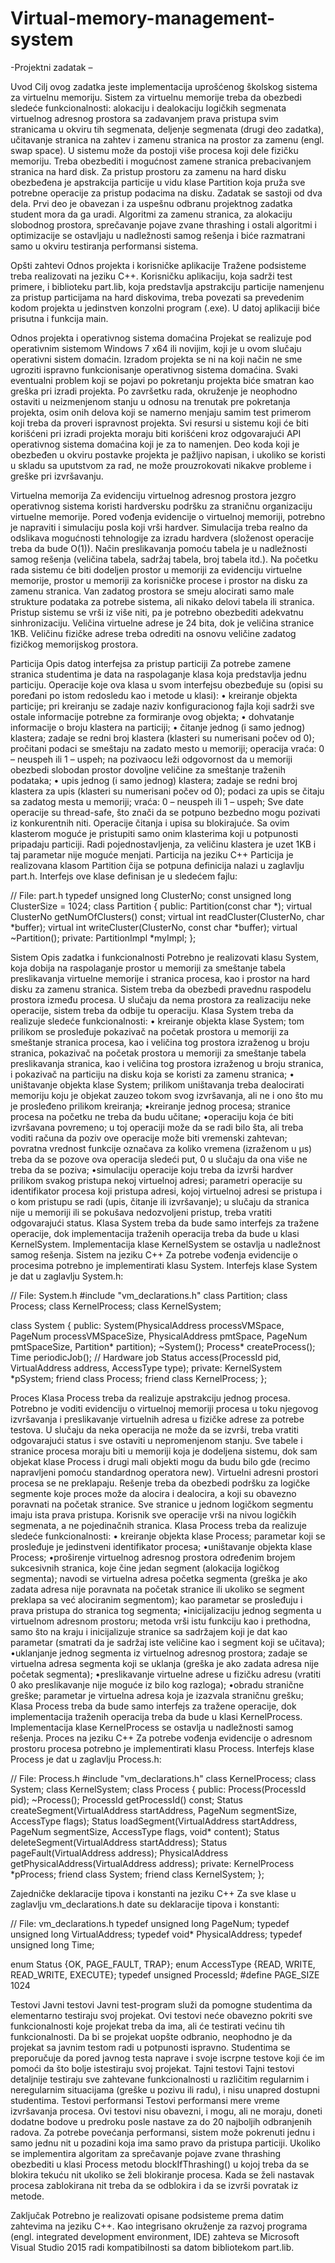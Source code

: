 # Virtual-memory-management-system

-Projektni zadatak –

Uvod
Cilj ovog zadatka jeste implementacija uprošćenog školskog sistema za virtuelnu memoriju.
Sistem za virtuelnu memorije treba da obezbedi sledeće funkcionalnosti: alokaciju i
dealokaciju logičkih segmenata virtuelnog adresnog prostora sa zadavanjem prava pristupa
svim stranicama u okviru tih segmenata, deljenje segmenata (drugi deo zadatka), učitavanje
stranica na zahtev i zamenu stranica na prostor za zamenu (engl. swap space). U sistemu
može da postoji više procesa koji dele fizičku memoriju. Treba obezbediti i mogućnost
zamene stranica prebacivanjem stranica na hard disk. Za pristup prostoru za zamenu na hard
disku obezbeđena je apstrakcija particije u vidu klase Partition koja pruža sve potrebne
operacije za pristup podacima na disku.
Zadatak se sastoji od dva dela. Prvi deo je obavezan i za uspešnu odbranu projektnog zadatka
student mora da ga uradi. Algoritmi za zamenu stranica, za alokaciju slobodnog prostora,
sprečavanje pojave zvane thrashing i ostali algoritmi i optimizacije se ostavljaju u nadležnosti
samog rešenja i biće razmatrani samo u okviru testiranja performansi sistema.

Opšti zahtevi
Odnos projekta i korisničke aplikacije
Tražene podsisteme treba realizovati na jeziku C++. Korisničku aplikaciju, koja sadrži test
primere, i biblioteku part.lib, koja predstavlja apstrakciju particije namenjenu za pristup
particijama na hard diskovima, treba povezati sa prevedenim kodom projekta u jedinstven
konzolni program (.exe). U datoj aplikaciji biće prisutna i funkcija main.

Odnos projekta i operativnog sistema domaćina
Projekat se realizuje pod operativnim sistemom Windows 7 x64 ili novijim, koji je u ovom
slučaju operativni sistem domaćin. Izradom projekta se ni na koji način ne sme ugroziti
ispravno funkcionisanje operativnog sistema domaćina. Svaki eventualni problem koji se
pojavi po pokretanju projekta biće smatran kao greška pri izradi projekta. Po završetku rada,
okruženje je neophodno ostaviti u neizmenjenom stanju u odnosu na trenutak pre pokretanja
projekta, osim onih delova koji se namerno menjaju samim test primerom koji treba da
proveri ispravnost projekta. Svi resursi u sistemu koji će biti korišćeni pri izradi projekta
moraju biti korišćeni kroz odgovarajući API operativnog sistema domaćina koji je za to
namenjen. Deo koda koji je obezbeđen u okviru postavke projekta je pažljivo napisan, i
ukoliko se koristi u skladu sa uputstvom za rad, ne može prouzrokovati nikakve probleme i
greške pri izvršavanju.

Virtuelna memorija
Za evidenciju virtuelnog adresnog prostora jezgro operativnog sistema koristi hardversku
podršku za straničnu organizaciju virtuelne memorije. Pored vođenja evidencije o virtuelnoj
memoriji, potrebno je napraviti i simulaciju posla koji vrši hardver. Simulacija treba realno da
odslikava mogućnosti tehnologije za izradu hardvera (složenost operacije treba da bude O(1)).
Način preslikavanja pomoću tabela je u nadležnosti samog rešenja (veličina tabela, sadržaj
tabela, broj tabela itd.). Na početku rada sistemu će biti dodeljen prostor u memoriji za
evidenciju virtuelne memorije, prostor u memoriji za korisničke procese i prostor na disku za
zamenu stranica. Van zadatog prostora se smeju alocirati samo male strukture podataka za
potrebe sistema, ali nikako delovi tabela ili stranica. Pristup sistemu se vrši iz više niti, pa je
potrebno obezbediti adekvatnu sinhronizaciju. Veličina virtuelne adrese je 24 bita, dok je
veličina stranice 1KB. Veličinu fizičke adrese treba odrediti na osnovu veličine zadatog
fizičkog memorijskog prostora.

Particija
Opis datog interfejsa za pristup particiji
Za potrebe zamene stranica studentima je data na raspolaganje klasa koja predstavlja jednu
particiju. Operacije koje ova klasa u svom interfejsu obezbeđuje su (opisi su poređani po
istom redosledu kao i metode u klasi):
• kreiranje objekta particije; pri kreiranju se zadaje naziv konfiguracionog fajla koji
sadrži sve ostale informacije potrebne za formiranje ovog objekta;
• dohvatanje informacije o broju klastera na particiji;
• čitanje jednog (i samo jednog) klastera; zadaje se redni broj klastera (klasteri su
numerisani počev od 0); pročitani podaci se smeštaju na zadato mesto u memoriji;
operacija vraća: 0 – neuspeh ili 1 – uspeh; na pozivaocu leži odgovornost da u
memoriji obezbedi slobodan prostor dovoljne veličine za smeštanje traženih podataka;
• upis jednog (i samo jednog) klastera; zadaje se redni broj klastera za upis (klasteri su
numerisani počev od 0); podaci za upis se čitaju sa zadatog mesta u memoriji; vraća: 0
– neuspeh ili 1 – uspeh;
Sve date operacije su thread-safe, što znači da se potpuno bezbedno mogu pozivati iz
konkurentnih niti. Operacije čitanja i upisa su blokirajuće. Sa ovim klasterom moguće je
pristupiti samo onim klasterima koji u potpunosti pripadaju particiji. Radi pojednostavljenja,
za veličinu klastera je uzet 1KB i taj parametar nije moguće menjati.
Particija na jeziku C++
Particija je realizovana klasom Partition čija se potpuna definicija nalazi u zaglavlju
part.h. Interfejs ove klase definisan je u sledećem fajlu:

// File: part.h
typedef unsigned long ClusterNo;
const unsigned long ClusterSize = 1024;
class Partition {
public:
Partition(const char *);
virtual ClusterNo getNumOfClusters() const;
virtual int readCluster(ClusterNo, char *buffer);
virtual int writeCluster(ClusterNo, const char *buffer);
virtual ~Partition();
private:
PartitionImpl *myImpl;
};

Sistem
Opis zadatka i funkcionalnosti
Potrebno je realizovati klasu System, koja dobija na raspolaganje prostor u memoriji za
smeštanje tabela preslikavanja virtuelne memorije i stranica procesa, kao i prostor na hard
disku za zamenu stranica. Sistem treba da obezbedi pravednu raspodelu prostora između
procesa. U slučaju da nema prostora za realizaciju neke operacije, sistem treba da odbije tu
operaciju.
Klasa System treba da realizuje sledeće funkcionalnosti:
• kreiranje objekta klase System; tom prilikom se prosleđuje pokazivač na početak
prostora u memoriji za smeštanje stranica procesa, kao i veličina tog prostora
izraženog u broju stranica, pokazivač na početak prostora u memoriji za smeštanje
tabela preslikavanja stranica, kao i veličina tog prostora izraženog u broju stranica, i
pokazivač na particiju na disku koja se koristi za zamenu stranica;
• uništavanje objekta klase System; prilikom uništavanja treba dealocirati memoriju
koju je objekat zauzeo tokom svog izvršavanja, ali ne i ono što mu je prosleđeno
prilikom kreiranja;
•kreiranje jednog procesa; stranice procesa na početku ne treba da budu učitane;
•operaciju koja će biti izvršavana povremeno; u toj operaciji može da se radi bilo šta,
ali treba voditi računa da poziv ove operacije može biti vremenski zahtevan; povratna
vrednost funkcije označava za koliko vremena (izraženom u µs) treba da se pozove
ova operacija sledeći put, 0 u slučaju da ona više ne treba da se poziva;
•simulaciju operacije koju treba da izvrši hardver prilikom svakog pristupa nekoj
virtuelnoj adresi; parametri operacije su identifikator procesa koji pristupa adresi,
kojoj virtuelnoj adresi se pristupa i o kom pristupu se radi (upis, čitanje ili
izvršavanje); u slučaju da stranica nije u memoriji ili se pokušava nedozvoljeni
pristup, treba vratiti odgovarajući status.
Klasa System treba da bude samo interfejs za tražene operacije, dok implementacija traženih
operacija treba da bude u klasi KernelSystem. Implementacija klase KernelSystem se
ostavlja u nadležnost samog rešenja.
Sistem na jeziku C++
Za potrebe vođenja evidencije o procesima potrebno je implementirati klasu System. Interfejs
klase System je dat u zaglavlju System.h:

// File: System.h
#include "vm_declarations.h"
class Partition;
class Process;
class KernelProcess;
class KernelSystem;

class System {
public:
System(PhysicalAddress processVMSpace, PageNum processVMSpaceSize,
PhysicalAddress pmtSpace, PageNum pmtSpaceSize,
Partition* partition);
~System();
Process* createProcess();
Time periodicJob();
// Hardware job
Status access(ProcessId pid, VirtualAddress address, AccessType type);
private:
KernelSystem *pSystem;
friend class Process;
friend class KernelProcess;
};

Proces
Klasa Process treba da realizuje apstrakciju jednog procesa. Potrebno je voditi evidenciju o
virtuelnoj memoriji procesa u toku njegovog izvršavanja i preslikavanje virtuelnih adresa u
fizičke adrese za potrebe testova. U slučaju da neka operacija ne može da se izvrši, treba
vratiti odgovarajući status i sve ostaviti u nepromenjenom stanju. Sve tabele i stranice procesa
moraju biti u memoriji koja je dodeljena sistemu, dok sam objekat klase Process i drugi mali
objekti mogu da budu bilo gde (recimo napravljeni pomoću standardnog operatora new).
Virtuelni adresni prostori procesa se ne preklapaju.
Rešenje treba da obezbedi podršku za logičke segmente koje proces može da alocira i
dealocira, a koji su obavezno poravnati na početak stranice. Sve stranice u jednom logičkom
segmentu imaju ista prava pristupa. Korisnik sve operacije vrši na nivou logičkih segmenata,
a ne pojedinačnih stranica.
Klasa Process treba da realizuje sledeće funkcionalnosti:
• kreiranje objekta klase Process; parametar koji se prosleđuje je jedinstveni
identifikator procesa;
•uništavanje objekta klase Process;
•proširenje virtuelnog adresnog prostora određenim brojem sukcesivnih stranica, koje
čine jedan segment (alokacija logičkog segmenta); navodi se virtuelna adresa početka
segmenta (greška je ako zadata adresa nije poravnata na početak stranice ili ukoliko se
segment preklapa sa već alociranim segmentom); kao parametar se prosleđuju i prava
pristupa do stranica tog segmenta;
•inicijalizaciju jednog segmenta u virtuelnom adresnom prostoru; metoda vrši istu
funkciju kao i prethodna, samo što na kraju i inicijalizuje stranice sa sadržajem koji je
dat kao parametar (smatrati da je sadržaj iste veličine kao i segment koji se učitava);
•uklanjanje jednog segmenta iz virtuelnog adresnog prostora; zadaje se virtuelna adresa
segmenta koji se uklanja (greška je ako zadata adresa nije početak segmenta);
•preslikavanje virtuelne adrese u fizičku adresu (vratiti 0 ako preslikavanje nije moguće
iz bilo kog razloga);
•obradu stranične greške; parametar je virtuelna adresa koja je izazvala straničnu
grešku;
Klasa Process treba da bude samo interfejs za tražene operacije, dok implementacija traženih
operacija treba da bude u klasi KernelProcess. Implementacija klase KernelProcess se
ostavlja u nadležnosti samog rešenja.
Proces na jeziku C++
Za potrebe vođenja evidencije o adresnom prostoru procesa potrebno je implementirati klasu
Process. Interfejs klase Process je dat u zaglavlju Process.h:

// File: Process.h
#include "vm_declarations.h"
class KernelProcess;
class System;
class KernelSystem;
class Process {
public:
Process(ProcessId pid);
~Process();
ProcessId getProcessId() const;
Status createSegment(VirtualAddress startAddress, PageNum segmentSize,
AccessType flags);
Status loadSegment(VirtualAddress startAddress, PageNum segmentSize,
AccessType flags, void* content);
Status deleteSegment(VirtualAddress startAddress);
Status pageFault(VirtualAddress address);
PhysicalAddress getPhysicalAddress(VirtualAddress address);
private:
KernelProcess *pProcess;
friend class System;
friend class KernelSystem;
};

Zajedničke deklaracije tipova i konstanti na jeziku C++
Za sve klase u zaglavlju vm_declarations.h date su deklaracije tipova i konstanti:

// File: vm_declarations.h
typedef unsigned long PageNum;
typedef unsigned long VirtualAddress;
typedef void* PhysicalAddress;
typedef unsigned long Time;

enum Status {OK, PAGE_FAULT, TRAP};
enum AccessType {READ, WRITE, READ_WRITE, EXECUTE};
typedef unsigned ProcessId;
#define PAGE_SIZE 1024



Testovi
Javni testovi
Javni test-program služi da pomogne studentima da elementarno testiraju svoj projekat. Ovi
testovi neće obavezno pokriti sve funkcionalnosti koje projekat treba da ima, ali će testirati
većinu tih funkcionalnosti. Da bi se projekat uopšte odbranio, neophodno je da projekat sa
javnim testom radi u potpunosti ispravno. Studentima se preporučuje da pored javnog testa
naprave i svoje iscrpne testove koji će im pomoći da što bolje istestiraju svoj projekat.
Tajni testovi
Tajni testovi detaljnije testiraju sve zahtevane funkcionalnosti u različitim regularnim i
neregularnim situacijama (greške u pozivu ili radu), i nisu unapred dostupni studentima.
Testovi performansi
Testovi performansi mere vreme izvršavanja procesa. Ovi testovi nisu obavezni, i mogu, ali
ne moraju, doneti dodatne bodove u predroku posle nastave za do 20 najboljih odbranjenih
radova. Za potrebe povećanja performansi, sistem može pokrenuti jednu i samo jednu nit u
pozadini koja ima samo pravo da pristupa particiji. Ukoliko se implementira algoritam za
sprečavanje pojave zvane thrashing obezbediti u klasi Process metodu blockIfThrashing() u
kojoj treba da se blokira tekuću nit ukoliko se želi blokiranje procesa. Kada se želi nastavak
procesa zablokirana nit treba da se odblokira i da se izvrši povratak iz metode.

Zaključak
Potrebno je realizovati opisane podsisteme prema datim zahtevima na jeziku C++. Kao
integrisano okruženje za razvoj programa (engl. integrated development environment, IDE)
zahteva se Microsoft Visual Studio 2015 radi kompatibilnosti sa datom bibliotekom part.lib.

